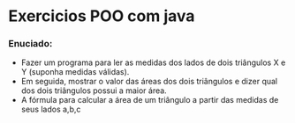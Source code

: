 # Exercicios POO com java
### Enuciado:
- Fazer um programa para ler as medidas dos lados de dois triângulos X e Y (suponha medidas
válidas).
- Em seguida, mostrar o valor das áreas dos dois triângulos e dizer qual dos dois triângulos
possui a maior área.
- A fórmula para calcular a área de um triângulo a partir das medidas de seus lados a,b,c
